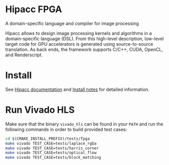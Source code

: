 # Hipacc FPGA
A domain-specific language and compiler for image processing

Hipacc allows to design image processing kernels and algorithms in a domain-specific language (DSL).
From this high-level description, low-level target code for GPU accelerators is generated using source-to-source translation.
As back ends, the framework supports C/C++, CUDA, OpenCL, and Renderscript.

# Install
See [Hipacc documentation](http://hipacc-lang.org/install.html) and [Install notes](INSTALL.md) for detailed information.

# Run Vivado HLS

Make sure that the binary `vivado_hls` can be found in your `PATH` and run the
following commands in order to build provided test cases:

```bash
cd $(CMAKE_INSTALL_PREFIX)/tests/fpga
make vivado TEST_CASE=tests/laplace_rgba
make vivado TEST_CASE=tests/harris_corner
make vivado TEST_CASE=tests/optical_flow
make vivado TEST_CASE=tests/block_matching
```
